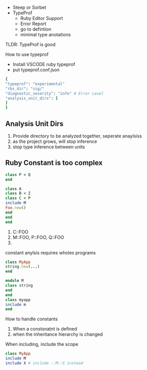 * Steep or Sorbet 
* TypeProf
	* Ruby Editor Support
	* Error Report
	* go to defintion
	* minimal type anotations

TLDR: TypeProf is good

How to use typeprof
* Install VSCODE ruby typeprof
* put typeprof.conf.json

```ruby
{
"typeprof": "experimental"
"rbs_dir": "sig/"
"diagnostic_severity": "info" # Error Level
"analysis_unit_dirs": [
]
}
```

## Analysis Unit Dirs
1. Provide directory to be analyzed together, seperate anaylsiss
2. as the project grows, will stop inference
3. stop type inference between units


## Ruby Constant is too complex
```ruby
class P < Q
end

class A
class B < Z
class C < P
include M
Foo.new()
end
end
end
```
1. C::FOO
2. M::FOO, P::FOO, Q::FOO
3. 

constant anylsis requires wholes programs

```ruby
class MyApp
string.new(...)
end
```

```ruby
module M
class string
end
end
class myapp
include m
end
```

How to handle constants
1. When a constsnatnt is defined
2. when the inheritance hierarchy is changed

When including, include the scope

```ruby
class MyApp
include M
include X # include ::M::X instead
```
